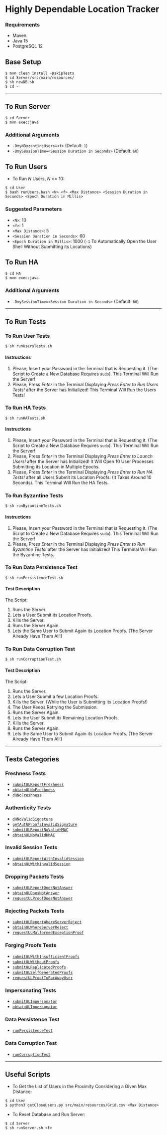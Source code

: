 # Highly Dependable Location Tracker

### Requirements

- Maven
- Java 15
- PostgreSQL 12

## Base Setup

```shell
$ mvn clean install -DskipTests
$ cd Server/src/main/resources/
$ sh newDB.sh
$ cd -
```

---

## To Run Server

```shell
$ cd Server
$ mvn exec:java
```

### Additional Arguments

- `-DmyNByzantineUsers=<f>` (Default: `1`)
- `-DmySessionTime=<Session Duration in Seconds>` (Default: `60`)

## To Run Users

- To Run *N* Users, *N* <= 10:

```shell
$ cd User
$ bash runUsers.bash <N> <f> <Max Distance> <Session Duration in Seconds> <Epoch Duration in Millis>
```

### Suggested Parameters

- `<N>`: 10
- `<f>`: 1
- `<Max Distance>`: 5
- `<Session Duration in Seconds>`: 60
- `<Epoch Duration in Millis>`: 1000
  (`-1` To Automatically Open the User Shell Without Submitting its Locations)

## To Run HA

```shell
$ cd HA
$ mvn exec:java
```

### Additional Arguments

- `-DmySessionTime=<Session Duration in Seconds>` (Default: `60`)

---

## To Run Tests

### To Run User Tests

```shell
$ sh runUsersTests.sh
```

#### Instructions

1) Please, Insert your Password in the Terminal that is Requesting it. (The Script to Create a New Database
   Requires `sudo`). This Terminal Will Run the Server!
2) Please, Press *Enter* in the Terminal Displaying *Press Enter to Run Users Tests!* after the Server has Initialized!
   This Terminal Will Run the Users Tests!

### To Run HA Tests

```shell
$ sh runHATests.sh
```

#### Instructions

1) Please, Insert your Password in the Terminal that is Requesting it. (The Script to Create a New Database
   Requires `sudo`). This Terminal Will Run the Server!
2) Please, Press *Enter* in the Terminal Displaying *Press Enter to Launch Users!* after the Server has Initialized! It
   Will Open 10 User Processes Submitting its Location in Multiple Epochs.
3) Please, Press *Enter* in the Terminal Displaying *Press Enter to Run HA Tests!* after all Users Submit its Location
   Proofs. (It Takes Around 10 Seconds). This Terminal Will Run the HA Tests.

### To Run Byzantine Tests

```shell
$ sh runByzantineTests.sh
```

#### Instructions

1) Please, Insert your Password in the Terminal that is Requesting it. (The Script to Create a New Database
   Requires `sudo`). This Terminal Will Run the Server!
2) Please, Press *Enter* in the Terminal Displaying *Press Enter to Run Byzantine Tests!* after the Server has
   Initialized! This Terminal Will Run the Byzantine Tests.

### To Run Data Persistence Test

```shell
$ sh runPersistenceTest.sh
```

#### Test Description

The Script:

1) Runs the Server.
2) Lets a User Submit its Location Proofs.
3) Kills the Server.
4) Runs the Server Again.
5) Lets the Same User to Submit Again its Location Proofs.
   (The Server Already Have Them All!)

### To Run Data Corruption Test

```shell
$ sh runCorruptionTest.sh
```

#### Test Description

The Script:

1) Runs the Server.
2) Lets a User Submit a few Location Proofs.
3) Kills the Server.
   (While the User is Submitting its Location Proofs!)
4) The User Keeps Retrying the Submission.
5) Runs the Server Again.
6) Lets the User Submit its Remaining Location Proofs.
7) Kills the Server.
8) Runs the Server Again.
9) Lets the Same User to Submit Again its Location Proofs.
   (The Server Already Have Them All!)

---

## Tests Categories

### Freshness Tests

- [`submitULReportFreshness`](./Byzantine/src/test/java/pt/tecnico/ulisboa/hds/hdlt/user/byzantine/ByzantineUserToServerAuthFreshTests.java#L47)
- [`obtainULNoFreshness`](./Byzantine/src/test/java/pt/tecnico/ulisboa/hds/hdlt/user/byzantine/ByzantineUserToServerAuthFreshTests.java#L60)
- [`dHNoFreshness`](./Byzantine/src/test/java/pt/tecnico/ulisboa/hds/hdlt/user/byzantine/ByzantineUserToDHServerAuthFreshTests.java#L35)

### Authenticity Tests

- [`dHNoValidSignature`](./Byzantine/src/test/java/pt/tecnico/ulisboa/hds/hdlt/user/byzantine/ByzantineUserToDHServerAuthFreshTests.java#L40)
- [`getAuthProofsInvalidSignature`](./Byzantine/src/test/java/pt/tecnico/ulisboa/hds/hdlt/user/byzantine/ByzantineUserToUserAuthFreshTests.java#L60)
- [`submitULReportNoValidHMAC`](./Byzantine/src/test/java/pt/tecnico/ulisboa/hds/hdlt/user/byzantine/ByzantineUserToServerAuthFreshTests.java#L53)
- [`obtainULNoValidHMAC`](./Byzantine/src/test/java/pt/tecnico/ulisboa/hds/hdlt/user/byzantine/ByzantineUserToServerAuthFreshTests.java#L66)

### Invalid Session Tests

- [`submitULReportWithInvalidSession`](./Byzantine/src/test/java/pt/tecnico/ulisboa/hds/hdlt/user/byzantine/ByzantineUserToServerTests.java#L202)
- [`obtainULWithInvalidSession`](./Byzantine/src/test/java/pt/tecnico/ulisboa/hds/hdlt/user/byzantine/ByzantineUserToServerTests.java#L230)

### Dropping Packets Tests

- [`submitULReportDoesNotAnswer`](./Byzantine/src/test/java/pt/tecnico/ulisboa/hds/hdlt/user/byzantine/MITMByzantineUserToServerTests.java#L88)
- [`obtainULDoesNotAnswer`](./Byzantine/src/test/java/pt/tecnico/ulisboa/hds/hdlt/user/byzantine/MITMByzantineUserToServerTests.java#L123)
- [`requestULProofDoesNotAnswer`](./Byzantine/src/test/java/pt/tecnico/ulisboa/hds/hdlt/user/byzantine/MITMByzantineUserToUserTests.java#L103)

### Rejecting Packets Tests

- [`submitULReportWhereServerReject`](./Byzantine/src/test/java/pt/tecnico/ulisboa/hds/hdlt/user/byzantine/MITMByzantineUserToServerTests.java#L70)
- [`obtainULWhereServerReject`](./Byzantine/src/test/java/pt/tecnico/ulisboa/hds/hdlt/user/byzantine/MITMByzantineUserToServerTests.java#L106)
- [`requestULMalformedExceptionProof`](./Byzantine/src/test/java/pt/tecnico/ulisboa/hds/hdlt/user/byzantine/MITMByzantineUserToUserTests.java#L83)

### Forging Proofs Tests

- [`submitULWithInsufficientProofs`](./Byzantine/src/test/java/pt/tecnico/ulisboa/hds/hdlt/user/byzantine/ByzantineUserToServerTests.java#L182)
- [`submitULWithoutProofs`](./Byzantine/src/test/java/pt/tecnico/ulisboa/hds/hdlt/user/byzantine/ByzantineUserToServerTests.java#L167)
- [`submitULReplicatedProofs`](./Byzantine/src/test/java/pt/tecnico/ulisboa/hds/hdlt/user/byzantine/ByzantineUserToServerTests.java#L148)
- [`submitULSelfGeneratedProofs`](./Byzantine/src/test/java/pt/tecnico/ulisboa/hds/hdlt/user/byzantine/ByzantineUserToServerTests.java#L131)
- [`requestULProofToFarAwayUser`](./Byzantine/src/test/java/pt/tecnico/ulisboa/hds/hdlt/user/byzantine/ByzantineUserToUserTests.java#L79)

### Impersonating Tests

- [`submitULImpersonator`](./Byzantine/src/test/java/pt/tecnico/ulisboa/hds/hdlt/user/byzantine/ByzantineUserToServerTests.java#L111)
- [`obtainULImpersonator`](./Byzantine/src/test/java/pt/tecnico/ulisboa/hds/hdlt/user/byzantine/ByzantineUserToServerTests.java#L101)

### Data Persistence Test

- [`runPersistenceTest`](./runPersistenceTest.sh)

### Data Corruption Test

- [`runCorruptionTest`](./runCorruptionTest.sh)

---

## Useful Scripts

- To Get the List of Users in the Proximity Considering a Given Max Distance:

```shell
$ cd User
$ python3 getCloseUsers.py src/main/resources/Grid.csv <Max Distance>
```

- To Reset Database and Run Server:

```shell
$ cd Server
$ sh runServer.sh <f>
```
